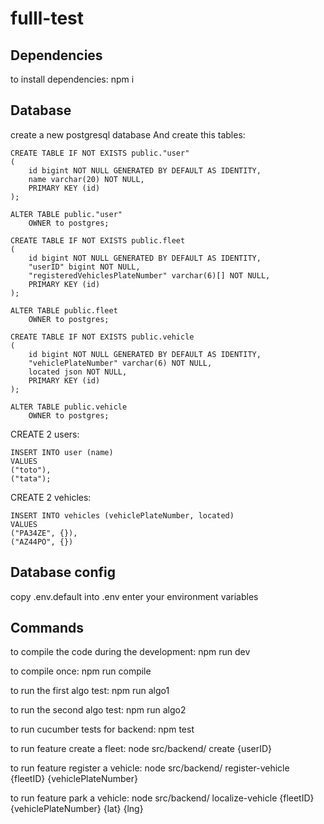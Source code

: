 # fulll-test

## Dependencies
to install dependencies:
npm i

## Database
create a new postgresql database
And create this tables:
```
CREATE TABLE IF NOT EXISTS public."user"
(
    id bigint NOT NULL GENERATED BY DEFAULT AS IDENTITY,
    name varchar(20) NOT NULL,
    PRIMARY KEY (id)
);

ALTER TABLE public."user"
    OWNER to postgres;

CREATE TABLE IF NOT EXISTS public.fleet
(
    id bigint NOT NULL GENERATED BY DEFAULT AS IDENTITY,
    "userID" bigint NOT NULL,
    "registeredVehiclesPlateNumber" varchar(6)[] NOT NULL,
    PRIMARY KEY (id)
);

ALTER TABLE public.fleet
    OWNER to postgres;

CREATE TABLE IF NOT EXISTS public.vehicle
(
    id bigint NOT NULL GENERATED BY DEFAULT AS IDENTITY,
    "vehiclePlateNumber" varchar(6) NOT NULL,
    located json NOT NULL,
    PRIMARY KEY (id)
);

ALTER TABLE public.vehicle
    OWNER to postgres;
```
CREATE 2 users:
```
INSERT INTO user (name) 
VALUES 
("toto"),
("tata"); 
```

CREATE 2 vehicles:
```
INSERT INTO vehicles (vehiclePlateNumber, located)
VALUES
("PA34ZE", {}),
("AZ44PO", {})
```

## Database config
copy .env.default into .env
enter your environment variables

## Commands

to compile the code during the development:
npm run dev

to compile once:
npm run compile

to run the first algo test:
npm run algo1

to run the second algo test:
npm run algo2

to run cucumber tests for backend:
npm test

to run feature create a fleet:
node src/backend/ create {userID}

to run feature register a vehicle:
node src/backend/ register-vehicle {fleetID} {vehiclePlateNumber}

to run feature park a vehicle:
node src/backend/ localize-vehicle {fleetID} {vehiclePlateNumber} {lat} {lng}
